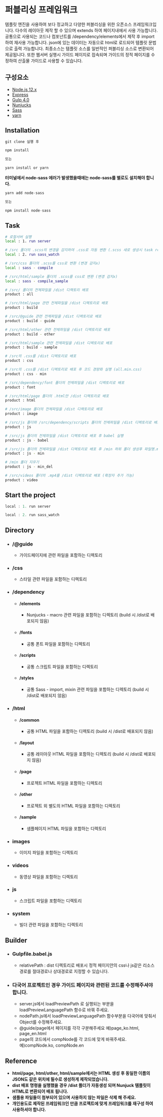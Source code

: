 # 퍼블리싱 프레임워크 
템플릿 엔진을 사용하여 보다 정교하고 다양한 퍼블리싱을 위한 오픈소스 프레임워크입니다. 다수의 레이아웃 제작 할 수 있으며 extends 하여 페이지내에서 사용 가능합니다. 공통으로 사용되는 코드나 컴포넌트를 /dependency/elements에서 제작 후 import 하여 재사용 가능합니다. json에 있는 데이터는 자동으로 html로 로드되어 
템플릿 문법으로 출력 가능합니다. 최종소스는 템플릿 소스를 일반적인 퍼블리싱 소스로 변환되어 제공됩니다. 또한 웹서버 실행시 가이드 페이지로 접속되며 가이드의 정적 페이지를 수정하여 산출물 가이드로 사용할 수 있습니다. 

## 구성요소
* [Node.js 12.x](https://nodejs.org/ko/)
* [Express](https://www.npmjs.com/package/express)
* [Gulp 4.0](https://www.npmjs.com/package/gulp)
* [Nunjucks](https://mozilla.github.io/nunjucks/)
* [Sass](https://www.npmjs.com/package/node-sass)
* [yarn](https://github.com/yarnpkg/yarn)

## Installation
```javascript
git clone 실행 후

npm install

또는 

yarn install or yarn
```

**터미널에서 node-sass 에러가 발생했을때에는 node-sass를 별로도 설치해야 합니다.**
```javascript
yarn add node-sass 

또는

npm install node-sass
```

## Task 
```bash
# 로컬서버 실행
local : 1. run server

# /src 폴더의 .scss의 변경을 감지하여 .css로 자동 변환 (.scss 새로 생성시 task restart)
local : 2. run sass_watch

# /src/css 폴더의 .scss를 css로 변환 (변경 감지x)
local : sass - compile

# /src/html/sample 폴더의 .scss를 css로 변환 (변경 감지x)
local : sass - compile_sample

# /src/ 폴더의 전체파일을 /dist 디렉토리 배포 
product : all

# /src/html/page 관련 전체파일을 /dist 디렉토리로 배포
product : build

# /src/@guide 관련 전체파일을 /dist 디렉토리로 배포
product : build - guide

# /src/html/other 관련 전체파일을 /dist 디렉토리로 배포
product : build - other

# /src/html/sample 관련 전체파일을 /dist 디렉토리로 배포
product : build - sample

# /src의 .css를 /dist 디렉토리로 배포
product : css

# /src의 .css를 /dist 디렉토리로 배포 후 코드 경량화 실행 (all.min.css)
product : css - min

# /src/dependency/font 폴더의 전체파일을 /dist 디렉토리로 배포
product : font

# /src/html/page 폴더의 .html만 /dist 디렉토리로 배포
product : html

# /src/image 폴더의 전체파일을 /dist 디렉토리로 배포
product : image

# /src/js 폴더와 /src/dependency/scripts 폴더의 전체파일을 /dist 디렉토리로 배포
product : js

# /src/js 폴더의 전체파일을 /dist 디렉토리로 배포 후 babel 실행
product : js - babel

# /src/js 폴더의 전체파일을 /dist 디렉토리로 배포 후 /min 하위 폴더 생성후 파일명.min.js로 압축 
product : js - min

# /min 폴더 지우기
product : js - min_del

# /src/videos 폴더의 .mp4를 /dist 디렉토리로 배포 (확장자 추가 가능)
product : video
```

## Start the project
```javascript
local : 1. run server

local : 2. run sass_watch
```

## Directory
* ### /@guide
  - 가이드페이지에 관련 파일을 포함하는 디렉토리
  
* ### /css
  - 스타일 관련 파일을 포함하는 디렉토리
  
* ### /dependency
  - #### /elements
    + Nunjucks - macro 관련 파일을 포함하는 디렉토리 (build 시 /dist로 배포되지 않음)
  - #### /fonts
    + 공통 폰트 파일을 포함하는 디렉토리
  - #### /scripts
    + 공통 스크립트 파일을 포함하는 디렉토리
  - #### /styles
    + 공통 Sass - import, mixin 관련 파일을 포함하는 디렉토리 (build 시 /dist로 배포되지 않음)
    
* ### /html
  - #### /common
    + 공통 HTML 파일을 포함하는 디렉토리 (build 시 /dist로 배포되지 않음)
  - #### /layout
    + 공통 레이아웃 HTML 파일을 포함하는 디렉토리 (build 시 /dist로 배포되지 않음)
  - #### /page
    + 프로젝트 HTML 파일을 포함하는 디렉토리
  - #### /other
    + 프로젝트 외 별도의 HTML 파일을 포함하는 디렉토리
  - #### /sample
    + 샘플페이지 HTML 파일을 포함하는 디렉토리
  
* ### images
  - 이미지 파일을 포함하는 디렉토리
  
* ### videos
  - 동영상 파일을 포함하는 디렉토리
  
* ### js
  - 스크립트 파일을 포함하는 디렉토리

* ### system
  - 빌더 관련 파일을 포함하는 디렉토리
  
## Builder
* ### Gulpfile.babel.js     
  - relativePath : dist 디렉토리로 배포시 정적 페이지안의 css나 js같은 리소스 경로를 절대경로나 상대경로로 지정할 수 있습니다.
  
* ### 다국어 프로젝트인 경우 가이드 페이지와 관련된 코드를 수정해주셔야 합니다.    
  - server.js에서 loadPreviewPath 로 실행되는 부분을 loadPreviewLanguagePath 함수로 바꿔 주세요. 
  - nodePath.js에서 loadPreviewLanguagePath 함수부분을 다국어에 맞춰서 Object를 수정해주세요.
  - @guide/page에서 페이지를 각각 구분해주세요 예)page_ko.html, page_en.html
  - page의 코드에서 compNode를 각 코드에 맞게 바꿔주세요. 예)compNode.ko, compNode.en
      
## Reference   
* **html/page, html/other, html/sample에서는 HTML 생성 후 동일한 이름의 JSON도 같은 위치에 필수로 생성하게 제작되었습니다.**   
* **dist 배포 명령을 실행했을 경우 /dist 폴더가 자동생성 되며 Nunjuck 템플릿이 HTML로 변환되어 배포 됩니다.** 
* **샘플용 파일들이 첨부되어 있으며 사용하지 않는 파일은 삭제 해 주세요.** 
* **개인용도로 제작된 프레임워크인 만큼 프로젝트에 맞게 프레임워크를 재구성 하여 사용하셔야 합니다.** 


